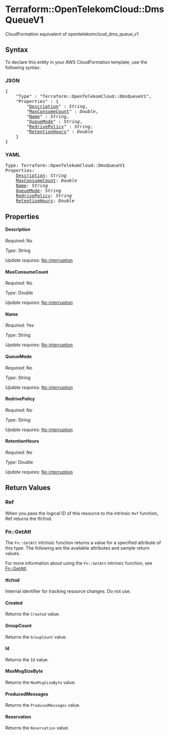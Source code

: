 # Terraform::OpenTelekomCloud::DmsQueueV1

CloudFormation equivalent of opentelekomcloud_dms_queue_v1

## Syntax

To declare this entity in your AWS CloudFormation template, use the following syntax:

### JSON

<pre>
{
    "Type" : "Terraform::OpenTelekomCloud::DmsQueueV1",
    "Properties" : {
        "<a href="#description" title="Description">Description</a>" : <i>String</i>,
        "<a href="#maxconsumecount" title="MaxConsumeCount">MaxConsumeCount</a>" : <i>Double</i>,
        "<a href="#name" title="Name">Name</a>" : <i>String</i>,
        "<a href="#queuemode" title="QueueMode">QueueMode</a>" : <i>String</i>,
        "<a href="#redrivepolicy" title="RedrivePolicy">RedrivePolicy</a>" : <i>String</i>,
        "<a href="#retentionhours" title="RetentionHours">RetentionHours</a>" : <i>Double</i>
    }
}
</pre>

### YAML

<pre>
Type: Terraform::OpenTelekomCloud::DmsQueueV1
Properties:
    <a href="#description" title="Description">Description</a>: <i>String</i>
    <a href="#maxconsumecount" title="MaxConsumeCount">MaxConsumeCount</a>: <i>Double</i>
    <a href="#name" title="Name">Name</a>: <i>String</i>
    <a href="#queuemode" title="QueueMode">QueueMode</a>: <i>String</i>
    <a href="#redrivepolicy" title="RedrivePolicy">RedrivePolicy</a>: <i>String</i>
    <a href="#retentionhours" title="RetentionHours">RetentionHours</a>: <i>Double</i>
</pre>

## Properties

#### Description

_Required_: No

_Type_: String

_Update requires_: [No interruption](https://docs.aws.amazon.com/AWSCloudFormation/latest/UserGuide/using-cfn-updating-stacks-update-behaviors.html#update-no-interrupt)

#### MaxConsumeCount

_Required_: No

_Type_: Double

_Update requires_: [No interruption](https://docs.aws.amazon.com/AWSCloudFormation/latest/UserGuide/using-cfn-updating-stacks-update-behaviors.html#update-no-interrupt)

#### Name

_Required_: Yes

_Type_: String

_Update requires_: [No interruption](https://docs.aws.amazon.com/AWSCloudFormation/latest/UserGuide/using-cfn-updating-stacks-update-behaviors.html#update-no-interrupt)

#### QueueMode

_Required_: No

_Type_: String

_Update requires_: [No interruption](https://docs.aws.amazon.com/AWSCloudFormation/latest/UserGuide/using-cfn-updating-stacks-update-behaviors.html#update-no-interrupt)

#### RedrivePolicy

_Required_: No

_Type_: String

_Update requires_: [No interruption](https://docs.aws.amazon.com/AWSCloudFormation/latest/UserGuide/using-cfn-updating-stacks-update-behaviors.html#update-no-interrupt)

#### RetentionHours

_Required_: No

_Type_: Double

_Update requires_: [No interruption](https://docs.aws.amazon.com/AWSCloudFormation/latest/UserGuide/using-cfn-updating-stacks-update-behaviors.html#update-no-interrupt)

## Return Values

### Ref

When you pass the logical ID of this resource to the intrinsic `Ref` function, Ref returns the tfcfnid.

### Fn::GetAtt

The `Fn::GetAtt` intrinsic function returns a value for a specified attribute of this type. The following are the available attributes and sample return values.

For more information about using the `Fn::GetAtt` intrinsic function, see [Fn::GetAtt](https://docs.aws.amazon.com/AWSCloudFormation/latest/UserGuide/intrinsic-function-reference-getatt.html).

#### tfcfnid

Internal identifier for tracking resource changes. Do not use.

#### Created

Returns the <code>Created</code> value.

#### GroupCount

Returns the <code>GroupCount</code> value.

#### Id

Returns the <code>Id</code> value.

#### MaxMsgSizeByte

Returns the <code>MaxMsgSizeByte</code> value.

#### ProducedMessages

Returns the <code>ProducedMessages</code> value.

#### Reservation

Returns the <code>Reservation</code> value.

